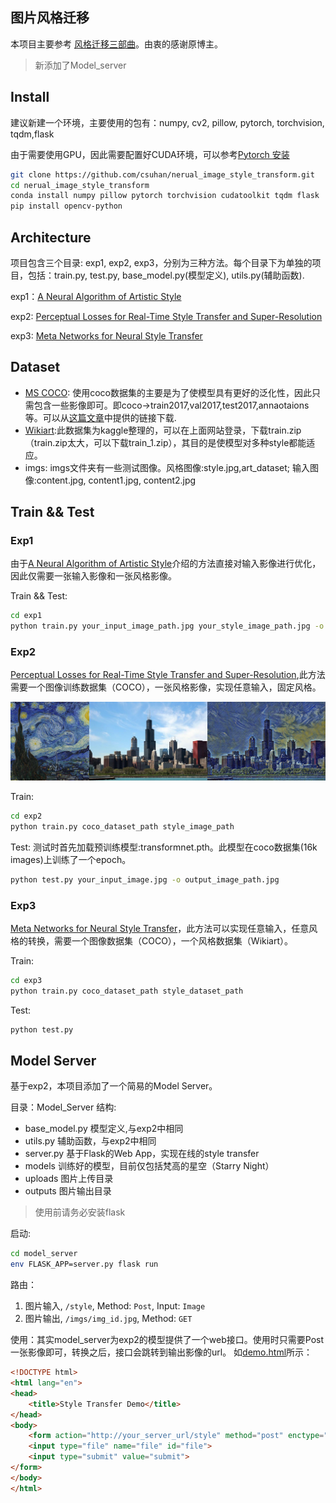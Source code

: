 ## 图片风格迁移
本项目主要参考 [风格迁移三部曲](https://zhuanlan.zhihu.com/p/40322927)。由衷的感谢原博主。

> 新添加了Model_server

## Install
建议新建一个环境，主要使用的包有：numpy, cv2, pillow, pytorch, torchvision, tqdm,flask

由于需要使用GPU，因此需要配置好CUDA环境，可以参考[Pytorch 安装](https://pytorch.org/get-started/locally/)


```bash
git clone https://github.com/csuhan/nerual_image_style_transform.git
cd nerual_image_style_transform
conda install numpy pillow pytorch torchvision cudatoolkit tqdm flask
pip install opencv-python
```

## Architecture

项目包含三个目录: exp1, exp2, exp3，分别为三种方法。每个目录下为单独的项目，包括：train.py, test.py, base_model.py(模型定义), utils.py(辅助函数).

exp1：[A Neural Algorithm of Artistic Style](http://arxiv.org/abs/1508.06576)

exp2: [Perceptual Losses for Real-Time Style Transfer and Super-Resolution](http://arxiv.org/abs/1603.08155)

exp3: [Meta Networks for Neural Style Transfer](http://arxiv.org/abs/1709.04111)

## Dataset
* [MS COCO](http://cocodataset.org/): 使用coco数据集的主要是为了使模型具有更好的泛化性，因此只需包含一些影像即可。即coco->train2017,val2017,test2017,annaotaions等。可以从[这篇文章](https://blog.csdn.net/daniaokuye/article/details/78699138)中提供的链接下载.
* [Wikiart](https://www.kaggle.com/c/painter-by-numbers/data):此数据集为kaggle整理的，可以在上面网站登录，下载train.zip（train.zip太大，可以下载train_1.zip），其目的是使模型对多种style都能适应。
* imgs: imgs文件夹有一些测试图像。风格图像:style.jpg,art_dataset; 输入图像:content.jpg, content1.jpg, content2.jpg

## Train && Test

### Exp1
由于[A Neural Algorithm of Artistic Style](http://arxiv.org/abs/1508.06576)介绍的方法直接对输入影像进行优化，因此仅需要一张输入影像和一张风格影像。

Train && Test:
```bash
cd exp1
python train.py your_input_image_path.jpg your_style_image_path.jpg -o output_image_path.jpg -s steps_for_training
```

### Exp2
[Perceptual Losses for Real-Time Style Transfer and Super-Resolution](http://arxiv.org/abs/1603.08155),此方法需要一个图像训练数据集（COCO），一张风格影像，实现任意输入，固定风格。

![Exp2 Example](exp2/out_debug.jpg)

Train:
```bash
cd exp2
python train.py coco_dataset_path style_image_path
```
Test:
测试时首先加载预训练模型:transformnet.pth。此模型在coco数据集(16k images)上训练了一个epoch。
```bash
python test.py your_input_image.jpg -o output_image_path.jpg
```

### Exp3
[Meta Networks for Neural Style Transfer](http://arxiv.org/abs/1709.04111)，此方法可以实现任意输入，任意风格的转换，需要一个图像数据集（COCO），一个风格数据集（Wikiart）。

Train:
```bash
cd exp3
python train.py coco_dataset_path style_dataset_path
```
Test:
```bash
python test.py
```

## Model Server

基于exp2，本项目添加了一个简易的Model Server。

目录：Model_Server
结构:
* base_model.py 模型定义,与exp2中相同
* utils.py 辅助函数，与exp2中相同
* server.py 基于Flask的Web App，实现在线的style transfer
* models 训练好的模型，目前仅包括梵高的星空（Starry Night）
* uploads 图片上传目录
* outputs 图片输出目录

> 使用前请务必安装flask

启动:
```bash
cd model_server
env FLASK_APP=server.py flask run
```

路由：
1. 图片输入, ```/style```, Method: ```Post```, Input: ```Image```
2. 图片输出, ```/imgs/img_id.jpg```, Method: ```GET```

使用：其实model_server为exp2的模型提供了一个web接口。使用时只需要Post一张影像即可，转换之后，接口会跳转到输出影像的url。
如[demo.html](model_server/demo.html)所示：

```html
<!DOCTYPE html>
<html lang="en">
<head>
    <title>Style Transfer Demo</title>
</head>
<body>
    <form action="http://your_server_url/style" method="post" enctype="multipart/form-data">
    <input type="file" name="file" id="file">
    <input type="submit" value="submit">
</form>
</body>
</html>
```
